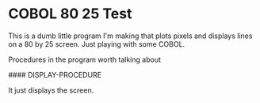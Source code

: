 # COBOL 80 25 Test
<p> This is a dumb little program I'm making that plots pixels and displays lines on a 80 by 25 screen. Just playing with some COBOL.</p>

<p> Procedures in the program worth talking about</p>
#### DISPLAY-PROCEDURE
	<p> It just displays the screen.</p>